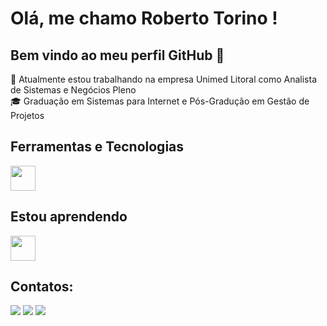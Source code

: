 # Olá, me chamo Roberto Torino ! 
## Bem vindo ao meu perfil GitHub 👋

🔭 Atualmente estou trabalhando na empresa Unimed Litoral como Analista de Sistemas e Negócios Pleno  
🎓 Graduação em Sistemas para Internet e Pós-Gradução em Gestão de Projetos

## Ferramentas e Tecnologias
<img loading="lazy" src="https://cdn.jsdelivr.net/gh/devicons/devicon@latest/icons/vscode/vscode-original-wordmark.svg" width="40" height="40"/>

## Estou aprendendo
<img loading="lazy" src="https://cdn.jsdelivr.net/gh/devicons/devicon@latest/icons/javascript/javascript-original.svg" width="40" height="40"/>

## Contatos:
<div>
<a href="https://www.instagram.com/beto_torino/" target="_blank"><img loading="lazy" src="https://img.shields.io/badge/-Instagram-%23E4405F?style=for-the-badge&logo=instagram&logoColor=white" target="_blank"></a>
<a href = "mailto:betotorino85@gmail.com"><img loading="lazy" src="https://img.shields.io/badge/Gmail-D14836?style=for-the-badge&logo=gmail&logoColor=white" target="_blank"></a>
<a href="https://www.linkedin.com/in/roberto-torino-404747239/" target="_blank"><img loading="lazy" src="https://img.shields.io/badge/-LinkedIn-%230077B5?style=for-the-badge&logo=linkedin&logoColor=white" target="_blank"></a>   
</div>
         
<!--
**robertotorino85/robertotorino85** is a ✨ _special_ ✨ repository because its `README.md` (this file) appears on your GitHub profile.

Here are some ideas to get you started:

- 🔭 I’m currently working on ...
- 🌱 I’m currently learning ...
- 👯 I’m looking to collaborate on ...
- 🤔 I’m looking for help with ...
- 💬 Ask me about ...
- 📫 How to reach me: ...
- 😄 Pronouns: ...
- ⚡ Fun fact: ...
-->
